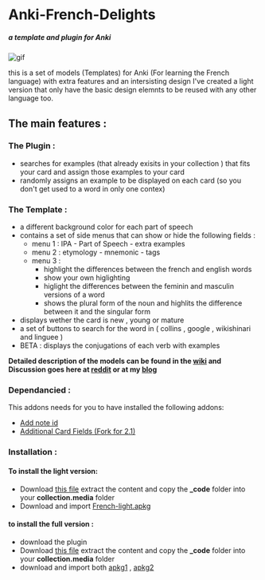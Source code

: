 # Anki-French-Delights
##### a template and plugin for Anki
![gif](https://raw.githubusercontent.com/ShoroukAziz/Anki-French-Delights/master/light%20version/screenshots/ezgif-6-249ca9708a04.gif)

this is a set of models (Templates) for Anki (For learning the French language) with extra features and an intersisting design
I've created a light version that only have the basic design elemnts to be reused with any other language too.

## The main features :
### The Plugin :
  * searches for examples (that already exisits in your collection ) that fits your card and assign those examples to your card
  * randomly assigns an example to be displayed on each card (so you don't get used to a word in only one contex)

### The Template :
  * a different background color for each part of speech
  * contains a set of side menus that can show or hide the following fields :
    * menu 1 : IPA - Part of Speech - extra examples
    * menu 2 : etymology - mnemonic - tags
    * menu 3 :
      * highlight the differences between the french and english words
      * show your own higlighting
      * higlight the differences between the feminin and masculin versions of a word
      * shows the plural form of the noun and highlits the difference between it and the singular form
  * displays wether the card is new , young or mature
  * a set of buttons to search for the word in ( collins , google , wikishinari and linguee )
  * BETA : displays the conjugations of each verb with examples


**Detailed description of the models can be found in the [wiki](https://github.com/ShoroukAziz/Anki-French-Delights/wiki) and Discussion goes here at [reddit]() or at my [blog]()**

### Dependancied :
  This addons needs for you to have installed the following addons:
  * [Add note id](https://ankiweb.net/shared/info/1672832404)
  * [Additional Card Fields (Fork for 2.1)](https://ankiweb.net/shared/info/744725736)

### Installation :
 #### To install the light version:
  * Download [this file](https://github.com/ShoroukAziz/Anki-French-Delights/blob/master/light%20version/_code.rar) extract the content and copy the  **_code** folder into your **collection.media** folder
  *   Download and import [French-light.apkg](https://github.com/ShoroukAziz/Anki-French-Delights/blob/master/light%20version/French-light.apkg)

#### to install the full version :
  * download the plugin
  * Download [this file]() extract the content and copy the  **_code** folder into your **collection.media** folder
  * download and import both [apkg1]() , [apkg2]()
